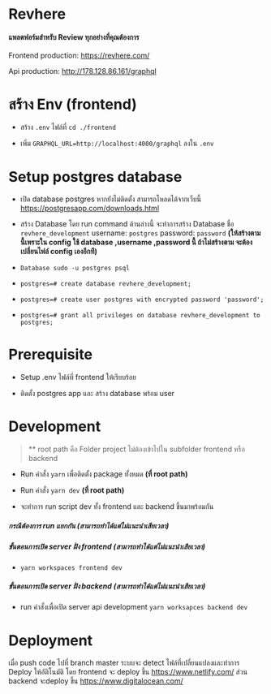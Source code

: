 # Revhere
#### แพลตฟอร์มสำหรับ Review ทุกอย่างที่คุณต้องการ

Frontend production: https://revhere.com/

Api production: http://178.128.86.161/graphql

# สร้าง Env (frontend)
- สร้าง `.env` ไฟล์ที่ `cd ./frontend`

- เพิ่ม `GRAPHQL_URL=http://localhost:4000/graphql` ลงใน `.env`

# Setup postgres database
- เปิด database postgres หากยังไม่ติดตั้ง สามารถโหลดได้จากเว็บนี้ https://postgresapp.com/downloads.html

- สร้าง Database  โดย run command ด้านล่างนี้ จะทำการสร้าง Database ชื่อ `revhere_development` username: `postgres` password: `password` **(ให้สร้างตามนี้เพราะใน config ใช้ database ,username ,password นี้ ถ้าไม่สร้างตาม จะต้องเปลี่ยนไฟล์ config เองอีกที)** 

- `Database sudo -u postgres psql`

- `postgres=# create database revhere_development;`

- `postgres=# create user postgres with encrypted password 'password';`

- `postgres=# grant all privileges on database revhere_development to postgres;`
 
# Prerequisite
- Setup .env ไฟล์ที่ frontend ให้เรียบร้อย

- ติดตั้ง postgres app และ สร้าง database พร้อม user

# Development
> ** root path คือ Folder project ไม่ต้องเข้าไปใน subfolder frontend หรือ backend

- Run คำสั่ง `yarn` เพื่อติดตั้ง package ทั้งหมด **(ที่ root path)** 

- Run คำสั่ง `yarn dev` **(ที่ root path)** 

- จะทำการ run script dev ทั้ง frontend และ backend ขึ้นมาพร้อมกัน

##### กรณีต้องการ run แยกกัน (สามารถทำได้แต่ไม่แนะนำเสียเวลา)
##### ขั้นตอนการเปิด server ฝั่ง frontend (สามารถทำได้แต่ไม่แนะนำเสียเวลา)
- `yarn workspaces frontend dev`

##### ขั้นตอนการเปิด server ฝั่ง backend (สามารถทำได้แต่ไม่แนะนำเสียเวลา)

- run คำสั่งเพื่อเปิด server api development `yarn worksapces backend dev`

# Deployment
เมื่อ push code ไปที่ branch master ระบบจะ detect ไฟล์ที่เปลี่ยนแปลงและทำการ Deploy ให้อัติโนมัติ
โดย frontend จะ deploy ขึ้น https://www.netlify.com/ ส่วน backend จะdeploy ขึ้น https://www.digitalocean.com/

